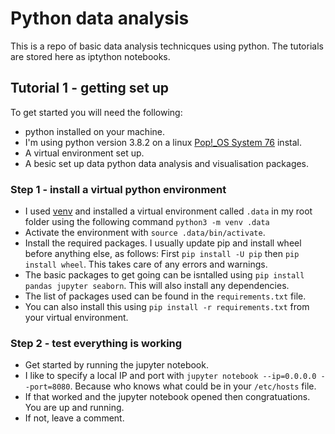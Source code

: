 # Python data analysis

This is a repo of basic data analysis technicques using python. The tutorials are stored here as iptython notebooks.

## Tutorial 1 - getting set up

To get started you will need the following:
- python installed on your machine.
- I'm using python version 3.8.2 on a linux [Pop!_OS System 76](https://pop.system76.com/) instal.
- A virtual environment set up.
- A besic set up data python data analysis and visualisation packages.


### Step 1 - install a virtual python environment
- I used [venv](https://docs.python.org/3/library/venv.html) and installed a virtual environment called `.data` in my root folder using the following command `python3 -m venv .data`
- Activate the environment with `source .data/bin/activate`.
- Install the required packages. I usually update pip and install wheel before anything else, as follows: First `pip install -U pip` then `pip install wheel`. This takes care of any errors and warnings.
- The basic packages to get going can be isntalled using `pip install pandas jupyter seaborn`. This will also install any dependencies.
- The list of packages used can be found in the `requirements.txt` file.
- You can also install this using `pip install -r requirements.txt` from your virtual environment.

### Step 2 - test everything is working
- Get started by running the jupyter notebook.
- I like to specify a local IP and port with `jupyter notebook --ip=0.0.0.0 --port=8080`. Because who knows what could be in your `/etc/hosts` file.
- If that worked and the jupyter notebook opened then congratuations. You are up and running.
- If not, leave a comment.

